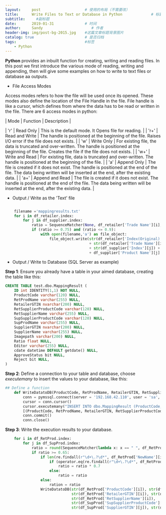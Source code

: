 ```yaml
---
layout:     post                    # 使用的布局（不需要改）
title:      Write Files to Text or Database in Python             # 标题 
subtitle:     #副标题
date:       2019-01-31              # 时间
author:     Sandy                      # 作者
header-img: img/post-bg-2015.jpg    #这篇文章标题背景图片
catalog: true                       # 是否归档
tags:                               #标签
    - Python
---
```




**Python** provides an inbuilt function for creating, writing and reading files. In this post we first introduce the various mode of reading, writing and appending, then will give some examples on how to write to text files or database aa outputs.

- File Access Modes

Access modes refers to how the file will be used once its opened. These modes also define the location of the File Handle in the file. File handle is like a cursor, which defines from where the data has to be read or written in the file. There are 6 access modes in python:

| Mode | Function | Description |

| 'r' | Read Only | This is the default mode. It Opens file for reading. |
| 'r+' | Read and Write | The handle is positioned at the beginning of the file. Raises I/O error if the file does not exists. |
| 'w' | Write Only | For existing file, the data is truncated and over-written. The handle is positioned at the beginning of the file. Creates the file if the file does not exists. |
| 'w+' | Write and Read | For existing file, data is truncated and over-written. The handle is positioned at the beginning of the file. |
| 'a' | Append Only | The file is created if it does not exist. The handle is positioned at the end of the file. The data being written will be inserted at the end, after the existing data. |
| 'a+' | Append and Read  | The file is created if it does not exist. The handle is positioned at the end of the file. The data being written will be inserted at the end, after the existing data. |

- Output / Write as the 'Text' file

```python

    filename ='mappingresults.txt'
    for i in df_retailer.index:
        for j in df_supplier.index:
            ratio = SequenceMatcher(None, df_retailer['Trade Name'][i], df_supplier['Product Name'][j]).ratio()
            if (ratio >= 0.75) and (ratio <= 0.9):
                with open(filename,'a') as file_object:
                    file_object.write(str(df_retailer['Index(Original)'][i]) + ';'
                                      + str(df_retailer['Trade Name'][i]) + ';'
                                      + str(df_supplier['Index'][j]) + ';'
                                      + df_supplier['Product Name'][j] + ';' + str(ratio) + '\n')

```

- Output / Write to Database (SQL Server as example)

**Step 1**: Ensure you already have a table in your aimed database, creating the table like this:

```sql
CREATE TABLE test.dbo.MappingResult (
	ID int IDENTITY(1,1) NOT NULL,
	ProductCode varchar(120) NULL,
	RetProdName varchar(255) NULL,
	RetailerGTIN nvarchar(200) NULL,
	RetSupplierProductCode varchar(120) NULL,
	RetSupplierName varchar(255) NULL,
	SupSupplierProductCode varchar(120) NULL,
	SupProdName varchar(255) NULL,
	SupplierGTIN nvarchar(200) NULL,
	SupplierName varchar(255) NULL,
	Imagepath varchar(200) NULL,
	Ratio float NULL,
	Editor varchar(255) NULL,
	cdate datetime DEFAULT getdate() NULL,
	ApproveStatus bit NULL,
	Reject bit NULL, 
)
```

**Step 2**:  Define a connection to your table and database, choose *executemany* to insert the values to your database, like this:

```python
## Define a function 
    def WriteDatatoDB(ProductCode, RetProdName, RetailerGTIN, RetSupplierProductCode, RetSupplierName, SupSupplierProductCode, SupProdName, SupplierGTIN, SupplierName, Ratio):
        conn = pymssql.connect(server = '192.168.42.110', user = 'sa', password = '38LRh430', database = 'test')
        cursor = conn.cursor()
        cursor.executemany("INSERT INTO dbo.MappingResult (ProductCode, RetProdName, RetailerGTIN, RetSupplierProductCode, RetSupplierName, SupSupplierProductCode, SupProdName, SupplierGTIN, SupplierName, Ratio) VALUES (%d, %s, %d, %d, %s, %d, %s, %d, %s, %d)", 
        [(ProductCode, RetProdName, RetailerGTIN, RetSupplierProductCode, RetSupplierName, SupSupplierProductCode, SupProdName, SupplierGTIN, SupplierName, Ratio)])    
        conn.commit()
        conn.close()
```

**Step 3**: Write the execution results to your database.

```python
    for i in df_RetProd.index:
        for j in df_SupProd.index:
            ratio = round(SequenceMatcher(lambda x: x == " ", df_RetProd['NewName'][i], df_SupProd['NewSupProdName'][j]).ratio(),4)
            if ratio >= 0.65:
                if len(re.findall(r"\d+\.?\d*", df_RetProd['NewName'][i])) == len(re.findall(r"\d+\.?\d*",df_SupProd['SupProdName'][j])):
                    if (operator.eq(re.findall(r"\d+\.?\d*", df_RetProd['NewName'][i]), re.findall(r"\d+\.?\d*", df_SupProd['SupProdName'][j])) == False):
                        ratio = ratio * 0.7
                    else:
                        ratio = ratio
                else:
                    ration = ratio
                WriteDatatoDB(str(df_RetProd['ProductCode'][i]), str(df_RetProd['RetProductName'][i]),
                              str(df_RetProd['RetailerGTIN'][i]), str(df_RetProd['RetSupplierProductCode'][i]),
                              str(df_RetProd['RetSupplierName'][i]),
                              str(df_SupProd['SupSupplierProductCode'][j]), str(df_SupProd['SupProductName'][j]), 
                              str(df_SupProd['SupplierGTIN'][j]), str(df_SupProd['SupplierName'][j]), str(ratio))
 ```                         
